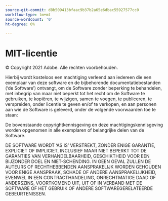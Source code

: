 ```yaml
---
source-git-commit: d8b509413bfaac9b37b2a65e6dbac55927577cc0
workflow-type: tm+mt
source-wordcount: '0'
ht-degree: 0%

---
```

# MIT-licentie

© Copyright 2021 Adobe. Alle rechten voorbehouden.

Hierbij wordt kosteloos een machtiging verleend aan iedereen die een exemplaar van deze software en de bijbehorende documentatiebestanden (‘de Software’) ontvangt, om de Software zonder beperking te behandelen, met inbegrip van maar niet beperkt tot het recht om de Software te gebruiken, te kopiëren, te wijzigen, samen te voegen, te publiceren, te verspreiden, onder licentie te geven en/of te verkopen, en aan personen aan wie de Software is geleverd, onder de volgende voorwaarden toe te staan:

De bovenstaande copyrightkennisgeving en deze machtigingskennisgeving worden opgenomen in alle exemplaren of belangrijke delen van de Software.

DE SOFTWARE WORDT ‘AS IS’ VERSTREKT, ZONDER ENIGE GARANTIE, EXPLICIET OF IMPLICIET, INCLUSIEF MAAR NIET BEPERKT TOT DE GARANTIES VAN VERHANDELBAARHEID, GESCHIKTHEID VOOR EEN BIJZONDER DOEL EN NIET-SCHENDING. IN GEEN GEVAL ZULLEN DE AUTEURS OF RECHTHEBBENDEN AANSPRAKELIJK WORDEN GEHOUDEN VOOR ENIGE AANSPRAAK, SCHADE OF ANDERE AANSPRAKELIJKHEID, EVENWEL IN EEN CONTRACTHANDELING, ONRECHTMATIGE DAAD OF ANDERSZINS, VOORTKOMEND UIT, UIT OF IN VERBAND MET DE SOFTWARE OF HET GEBRUIK OF ANDERE SOFTWAREGERELATEERDE GEBEURTENISSEN.
